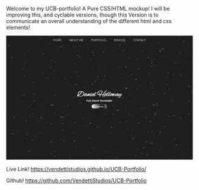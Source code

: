 Welcome to my UCB-portfolio!
A Pure CSS/HTML mockup!
I will be improving this, and cyclable versions, though this Version is to communicate an overall understanding of the different html and css elements!

![alt text](Assets/images/ScreenShot.png "Screenshot!")

Live Link!
https://vendettistudios.github.io/UCB-Portfolio/

Github!
https://github.com/VendettiStudios/UCB-Portfolio

